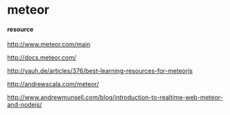 meteor
======



#### resource

http://www.meteor.com/main

http://docs.meteor.com/

http://yauh.de/articles/376/best-learning-resources-for-meteorjs

http://andrewscala.com/meteor/

http://www.andrewmunsell.com/blog/introduction-to-realtime-web-meteor-and-nodejs/
